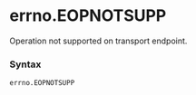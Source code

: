 # errno.EOPNOTSUPP

Operation not supported on transport endpoint.

### Syntax

```python
errno.EOPNOTSUPP
```
